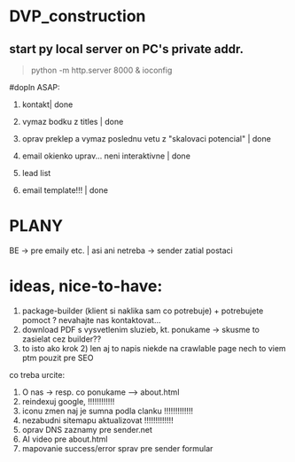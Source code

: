 # DVP_construction

## start py local server on PC's private addr.
> python -m http.server 8000 & ioconfig

#dopln ASAP:
1) kontakt| done
2) vymaz bodku z titles | done
3) oprav preklep a vymaz poslednu vetu z "skalovaci potencial" | done
4) email okienko uprav... neni interaktivne | done

5) lead list
5) email template!!! | done

# PLANY
BE -> pre emaily etc. | asi ani netreba -> sender zatial postaci


# ideas, nice-to-have:
1) package-builder (klient si naklika sam co potrebuje) + potrebujete pomoct ? nevahajte nas kontaktovat...
2) download PDF s vysvetlenim sluzieb, kt. ponukame -> skusme to zasielat cez builder??
3) to isto ako krok 2) len aj to napis niekde na crawlable page nech to viem ptm pouzit pre SEO


co treba urcite:
1) O nas -> resp. co ponukame --> about.html
2) reindexuj google, !!!!!!!!!!!!
3) iconu zmen naj je sumna podla clanku !!!!!!!!!!!!!
4) nezabudni sitemapu aktualizovat !!!!!!!!!!!!!
5) oprav DNS zaznamy pre sender.net 
6) AI video pre about.html
7) mapovanie success/error sprav pre sender formular


 
